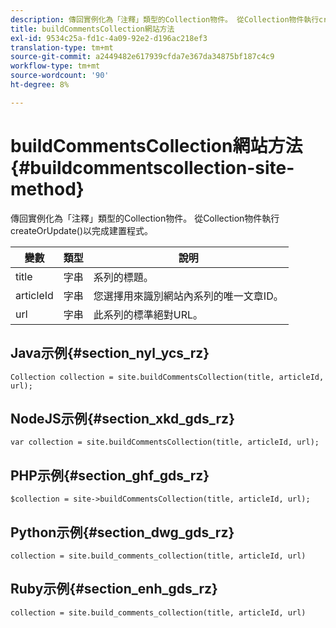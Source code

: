 ```yaml
---
description: 傳回實例化為「注釋」類型的Collection物件。 從Collection物件執行createOrUpdate()以完成建置程式。
title: buildCommentsCollection網站方法
exl-id: 9534c25a-fd1c-4a09-92e2-d196ac218ef3
translation-type: tm+mt
source-git-commit: a2449482e617939cfda7e367da34875bf187c4c9
workflow-type: tm+mt
source-wordcount: '90'
ht-degree: 8%

---
```


# buildCommentsCollection網站方法{#buildcommentscollection-site-method}

傳回實例化為「注釋」類型的Collection物件。 從Collection物件執行createOrUpdate()以完成建置程式。

| 變數 | 類型 | 說明 |
|--- |--- |--- |
| title | 字串 | 系列的標題。 |
| articleId | 字串 | 您選擇用來識別網站內系列的唯一文章ID。 |
| url | 字串 | 此系列的標準絕對URL。 |

## Java示例{#section_nyl_ycs_rz}

```
Collection collection = site.buildCommentsCollection(title, articleId, url);
```

## NodeJS示例{#section_xkd_gds_rz}

```
var collection = site.buildCommentsCollection(title, articleId, url); 
```

## PHP示例{#section_ghf_gds_rz}

```
$collection = site->buildCommentsCollection(title, articleId, url); 
```

## Python示例{#section_dwg_gds_rz}

```
collection = site.build_comments_collection(title, articleId, url) 
```

## Ruby示例{#section_enh_gds_rz}

```
collection = site.build_comments_collection(title, articleId, url) 
```
